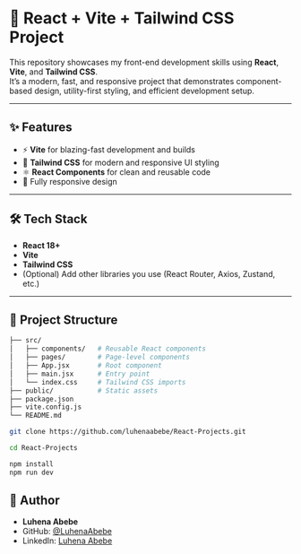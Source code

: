 # 🚀 React + Vite + Tailwind CSS Project

This repository showcases my front-end development skills using **React**, **Vite**, and **Tailwind CSS**.  
It’s a modern, fast, and responsive project that demonstrates component-based design, utility-first styling, and efficient development setup.

---

## ✨ Features
- ⚡ **Vite** for blazing-fast development and builds  
- 🎨 **Tailwind CSS** for modern and responsive UI styling  
- ⚛️ **React Components** for clean and reusable code  
- 📱 Fully responsive design  

---

## 🛠️ Tech Stack
- **React 18+**
- **Vite**
- **Tailwind CSS**
- (Optional) Add other libraries you use (React Router, Axios, Zustand, etc.)

---

## 📂 Project Structure
```bash
├── src/
│   ├── components/   # Reusable React components
│   ├── pages/        # Page-level components
│   ├── App.jsx       # Root component
│   ├── main.jsx      # Entry point
│   └── index.css     # Tailwind CSS imports
├── public/           # Static assets
├── package.json
├── vite.config.js
└── README.md

```
```bash
git clone https://github.com/luhenaabebe/React-Projects.git
```
```bash
cd React-Projects
```

```bash
npm install
npm run dev
```
## 👤 Author
- **Luhena Abebe**  
- GitHub: [@LuhenaAbebe](https://github.com/LuhenaAbebe)  
- LinkedIn: [Luhena Abebe](https://www.linkedin.com/in/luhena-abebe-408314380)  

